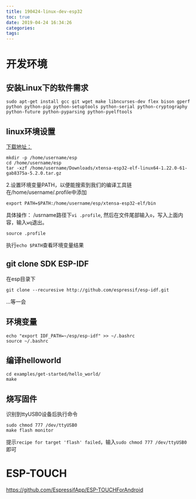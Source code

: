 ```yaml
---
title: 190424-linux-dev-esp32
toc: true
date: 2019-04-24 16:34:26
categories:
tags:
---
```


# 开发环境
## 安装Linux下的软件需求
```
sudo apt-get install gcc git wget make libncurses-dev flex bison gperf python python-pip python-setuptools python-serial python-cryptography python-future python-pyparsing python-pyelftools
```
## linux环境设置
[下载地址：](https://dl.espressif.com/dl/xtensa-esp32-elf-linux64-1.22.0-61-gab8375a-5.2.0.tar.gz)
```
mkdir -p /home/username/esp
cd /home/username/esp
tar -xzf /home/username/Downloads/xtensa-esp32-elf-linux64-1.22.0-61-gab8375a-5.2.0.tar.gz
```
2.设置环境变量PATH，以便能搜索到我们的编译工具链
在/home/username/.profile中添加
```
export PATH=$PATH:/home/username/esp/xtensa-esp32-elf/bin
```
具体操作：
/usrname路径下```vi .profile```, 然后在文件尾部输入`o`，写入上面内容，输入`wq`退出。
```
source .profile
```
执行`echo $PATH`查看环境变量结果
## git clone SDK ESP-IDF
在esp目录下
```
git clone --recuresive http://github.com/espressif/esp-idf.git
```
...等一会

## 环境变量
```
echo "export IDF_PATH=~/esp/esp-idf" >> ~/.bashrc
source ~/.bashrc
```

## 编译helloworld
```
cd examples/get-started/hello_world/
make
```
## 烧写固件
识别到ttyUSB0设备后执行命令
```
sudo chmod 777 /dev/ttyUSB0
make flash monitor
```
提示`recipe for target 'flash' failed`，输入`sudo chmod 777 /dev/ttyUSB0`即可

# ESP-TOUCH
https://github.com/EspressifApp/ESP-TOUCHForAndroid




